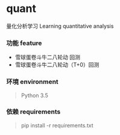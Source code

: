 # quant

量化分析学习 Learning quantitative analysis



### 功能 feature
- 雪球蛋卷斗牛二八轮动 回测
- 雪球蛋卷斗牛二八轮动（T+0）回测




### 环境 environment
> Python 3.5



### 依赖 requirements
> pip install -r requirements.txt




